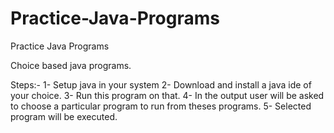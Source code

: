 # Practice-Java-Programs
Practice Java Programs

Choice based java programs.

Steps:-
1- Setup java in your system
2- Download and install a java ide of your choice.
3- Run this program on that.
4- In the output user will be asked to choose a particular program to run from theses programs.
5- Selected program will be executed. 
